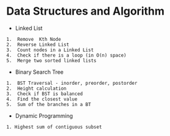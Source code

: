 # Data Structures and Algorithm
* Linked List
```
1.  Remove  Kth Node
2.  Reverse Linked List 
3.  Count nodes in a Linked List
4.  Check if there is a loop (in O(n) space)
5.  Merge two sorted linked lists
```

* Binary Search Tree
```
1.  BST Traversal - inorder, preorder, postorder
2.  Height calculation
3.  Check if BST is balanced
4.  Find the closest value 
5.  Sum of the branches in a BT 
```

* Dynamic Programming
```
1. Highest sum of contiguous subset
```